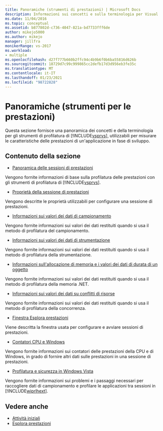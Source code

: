 ```yaml
---
title: Panoramiche (strumenti di prestazioni) | Microsoft Docs
description: Informazioni sui concetti e sulla terminologia per Visual Studio Strumenti di profilatura. Usare le informazioni per misurare le caratteristiche delle prestazioni di un'applicazione in fase di sviluppo.
ms.date: 11/04/2016
ms.topic: conceptual
ms.assetid: b877802d-c736-4047-821a-bd7733fff6de
author: mikejo5000
ms.author: mikejo
manager: jillfra
monikerRange: vs-2017
ms.workload:
- multiple
ms.openlocfilehash: d27f777b660b2ffc94c4b9b6f0b6ba55816d626b
ms.sourcegitcommit: 18729d7c99c999865cc2defb17d3d956eb3fe35c
ms.translationtype: MT
ms.contentlocale: it-IT
ms.lasthandoff: 01/23/2021
ms.locfileid: "98722828"
---
```

# <a name="overviews-performance-tools"></a>Panoramiche (strumenti per le prestazioni)
Questa sezione fornisce una panoramica dei concetti e della terminologia per gli strumenti di profilatura di [!INCLUDE[vsprvs](../code-quality/includes/vsprvs_md.md)], utilizzabili per misurare le caratteristiche delle prestazioni di un'applicazione in fase di sviluppo.

## <a name="in-this-section"></a>Contenuto della sezione
- [Panoramica delle sessioni di prestazioni](../profiling/performance-session-overview.md)

 Vengono fornite informazioni di base sulla profilatura delle prestazioni con gli strumenti di profilatura di [!INCLUDE[vsprvs](../code-quality/includes/vsprvs_md.md)].

- [Proprietà della sessione di prestazioni](../profiling/performance-session-properties.md)

 Vengono descritte le proprietà utilizzabili per configurare una sessione di prestazioni.

- [Informazioni sui valori dei dati di campionamento](../profiling/understanding-sampling-data-values.md)

 Vengono fornite informazioni sui valori dei dati restituiti quando si usa il metodo di profilatura del campionamento.

- [Informazioni sui valori dei dati di strumentazione](../profiling/understanding-instrumentation-data-values.md)

 Vengono fornite informazioni sui valori dei dati restituiti quando si usa il metodo di profilatura della strumentazione.

- [Informazioni sull'allocazione di memoria e i valori dei dati di durata di un oggetto](../profiling/understanding-memory-allocation-and-object-lifetime-data-values.md)

 Vengono fornite informazioni sui valori dei dati restituiti quando si usa il metodo di profilatura della memoria .NET.

- [Informazioni sui valori dei dati su conflitti di risorse](../profiling/understanding-resource-contention-data-values.md)

 Vengono fornite informazioni sui valori dei dati restituiti quando si usa il metodo di profilatura della concorrenza.

- [Finestra Esplora prestazioni](../profiling/performance-explorer-window.md)

 Viene descritta la finestra usata per configurare e avviare sessioni di prestazioni.

- [Contatori CPU e Windows](../profiling/cpu-and-windows-counters.md)

 Vengono fornite informazioni sui contatori delle prestazioni della CPU e di Windows, in grado di fornire altri dati sulle prestazioni in una sessione di prestazioni.

- [Profilatura e sicurezza in Windows Vista](../profiling/profiling-and-windows-vista-security.md)

 Vengono fornite informazioni sui problemi e i passaggi necessari per raccogliere dati di campionamento e profilare le applicazioni tra sessioni in [!INCLUDE[wiprlhext](../debugger/includes/wiprlhext_md.md)].

## <a name="see-also"></a>Vedere anche

- [Attività iniziali](../profiling/getting-started-with-performance-tools.md)
- [Esplora prestazioni](../profiling/performance-explorer.md)
